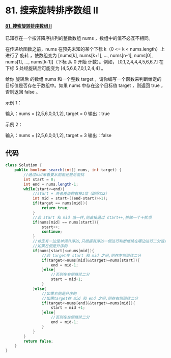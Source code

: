 # 81. 搜索旋转排序数组 II

#### [81. 搜索旋转排序数组 II](https://leetcode-cn.com/problems/search-in-rotated-sorted-array-ii/)

已知存在一个按非降序排列的整数数组 nums ，数组中的值不必互不相同。

在传递给函数之前，nums 在预先未知的某个下标 k（0 <= k < nums.length）上进行了 旋转 ，使数组变为 [nums[k], nums[k+1], ..., nums[n-1], nums[0], nums[1], ..., nums[k-1]]（下标 从 0 开始 计数）。例如， [0,1,2,4,4,4,5,6,6,7] 在下标 5 处经旋转后可能变为 [4,5,6,6,7,0,1,2,4,4] 。

给你 旋转后 的数组 nums 和一个整数 target ，请你编写一个函数来判断给定的目标值是否存在于数组中。如果 nums 中存在这个目标值 target ，则返回 true ，否则返回 false 。

 

示例 1：

输入：nums = [2,5,6,0,0,1,2], target = 0
输出：true

示例 2：

输入：nums = [2,5,6,0,0,1,2], target = 3
输出：false



## 代码

```java
class Solution {
    public boolean search(int[] nums, int target) {
        //通过mid来看要从前面还是后面找
        int start = 0;
        int end = nums.length-1;
        while(start<=end){
            //start + 两者差值的右移1位（即除以2）
            int mid = start+((end-start)>>1);
            if(target == nums[mid]){
                return true;
            }
            //若 start 和 mid 值一样,则直接通过 start++,排除一个干扰项
            if(nums[mid] == nums[start]){
                start++;
                continue;
            }
            //肯定有一边是单调升序的,只根据有序的一侧进行判断继续在哪边进行二分查找
            //如果左侧是升序的
            if(nums[start]<=nums[mid]){
                //若 target在 start 和 mid 之间,则在左侧继续二分
                if(target<=nums[mid]&&target>=nums[start]){
                    end = mid-1;
                }else{
                    //否则在右侧继续二分
                    start = mid+1;
                }
            }else{
                //如果右侧是升序的
                //如果target在 mid 和 end 之间,则在右侧继续二分
                if(target<=nums[end]&&target>=nums[mid]){
                    start = mid +1;
                }else{
                    //否则在左侧继续二分
                    end = mid-1;
                }
            }
        }
        return false;
    }
}
```





